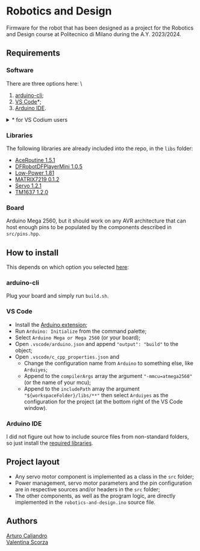# Robotics and Design

Firmware for the robot that has been designed as a project for the
Robotics and Design course at Politecnico di Milano during the A.Y.
2023/2024.

## Requirements

### Software

There are three options here: \
1. [arduino-cli](https://arduino.github.io/arduino-cli/latest/installation);
2. [VS Code](https://code.visualstudio.com)*;
3. [Arduino IDE](https://www.arduino.cc/en/software).

<details>
<summary>* for VS Codium users</summary>
if you want to use VS Codium instead, get ready to suffer.
</details>

### Libraries

The following libraries are already included into the repo, in the `libs` folder:

- [AceRoutine 1.5.1](https://github.com/bxparks/AceRoutine)
- [DFRobotDFPlayerMini 1.0.5](https://github.com/DFRobot/DFRobotDFPlayerMini)
- [Low-Power 1.81](https://github.com/rocketscream/Low-Power)
- [MATRIX7219 0.1.2](https://github.com/RobTillaart/MATRIX7219)
- [Servo 1.2.1](https://github.com/arduino-libraries/Servo)
- [TM1637 1.2.0](https://github.com/avishorp/TM1637)

### Board

Arduino Mega 2560, but it should work on any AVR architecture that
can host enough pins to be populated by the components described in
`src/pins.hpp`.

## How to install

This depends on which option you selected [here](#software):

### arduino-cli

Plug your board and simply run `build.sh`.

### VS Code

- Install the [Arduino extension](https://github.com/microsoft/vscode-arduino);
- Run `Arduino: Initialize` from the command palette;
- Select `Arduino Mega or Mega 2560` (or your board);
- Open `.vscode/arduino.json` and append `"output": "build"` to the object;
- Open `.vscode/c_cpp_properties.json` and
    - Change the configuration name from `Arduino` to something else, like
    `Arduiyes`;
    - Append to the `compilerArgs` array the argument `"-mmcu=atmega2560"`
    (or the name of your mcu);
    - Append to the `includePath` array the argument
    `"${workspaceFolder}/libs/**"`
then select `Arduiyes` as the configuration for the project (at the bottom right
of the VS Code window).

### Arduino IDE

I did not figure out how to include source files from non-standard folders, so
just install the [required libraries](#libraries).

## Project layout

- Any servo motor component is implemented as a class in the `src` folder;
- Power management, servo motor parameters and the pin configuration are in
respective sources and/or headers in the `src` folder;
- The other components, as well as the program logic, are directly
implemented in the `robotics-and-design.ino` source file.

## Authors

[Arturo Caliandro](https://github.com/caliandro-arturo) \
[Valentina Scorza](https://github.com/valentinascorza)
